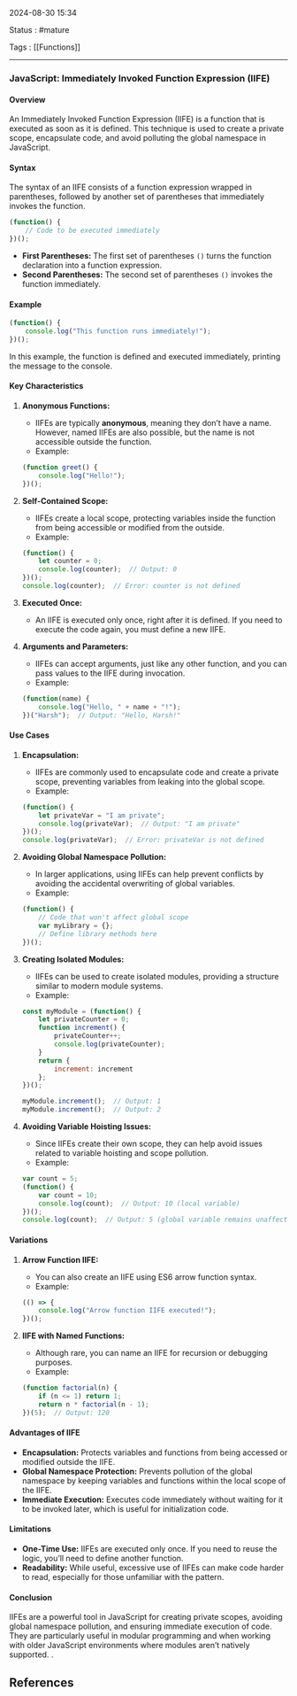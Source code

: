 2024-08-30 15:34

Status : #mature 

Tags : [[Functions]]

---
### JavaScript: Immediately Invoked Function Expression (IIFE)

#### Overview
An Immediately Invoked Function Expression (IIFE) is a function that is executed as soon as it is defined. This technique is used to create a private scope, encapsulate code, and avoid polluting the global namespace in JavaScript.

#### Syntax
The syntax of an IIFE consists of a function expression wrapped in parentheses, followed by another set of parentheses that immediately invokes the function.

```javascript
(function() {
    // Code to be executed immediately
})();
```
- **First Parentheses:** The first set of parentheses `()` turns the function declaration into a function expression.
- **Second Parentheses:** The second set of parentheses `()` invokes the function immediately.

#### Example
```javascript
(function() {
    console.log("This function runs immediately!");
})();
```
In this example, the function is defined and executed immediately, printing the message to the console.

#### Key Characteristics
1. **Anonymous Functions:**
   - IIFEs are typically **anonymous**, meaning they don’t have a name. However, named IIFEs are also possible, but the name is not accessible outside the function.
   - Example:
   ```javascript
   (function greet() {
       console.log("Hello!");
   })();
   ```

2. **Self-Contained Scope:**
   - IIFEs create a local scope, protecting variables inside the function from being accessible or modified from the outside.
   - Example:
   ```javascript
   (function() {
       let counter = 0;
       console.log(counter);  // Output: 0
   })();
   console.log(counter);  // Error: counter is not defined
   ```

3. **Executed Once:**
   - An IIFE is executed only once, right after it is defined. If you need to execute the code again, you must define a new IIFE.

4. **Arguments and Parameters:**
   - IIFEs can accept arguments, just like any other function, and you can pass values to the IIFE during invocation.
   - Example:
   ```javascript
   (function(name) {
       console.log("Hello, " + name + "!");
   })("Harsh");  // Output: "Hello, Harsh!"
   ```

#### Use Cases
1. **Encapsulation:**
   - IIFEs are commonly used to encapsulate code and create a private scope, preventing variables from leaking into the global scope.
   - Example:
   ```javascript
   (function() {
       let privateVar = "I am private";
       console.log(privateVar);  // Output: "I am private"
   })();
   console.log(privateVar);  // Error: privateVar is not defined
   ```

2. **Avoiding Global Namespace Pollution:**
   - In larger applications, using IIFEs can help prevent conflicts by avoiding the accidental overwriting of global variables.
   - Example:
   ```javascript
   (function() {
       // Code that won't affect global scope
       var myLibrary = {};
       // Define library methods here
   })();
   ```

3. **Creating Isolated Modules:**
   - IIFEs can be used to create isolated modules, providing a structure similar to modern module systems.
   - Example:
   ```javascript
   const myModule = (function() {
       let privateCounter = 0;
       function increment() {
           privateCounter++;
           console.log(privateCounter);
       }
       return {
           increment: increment
       };
   })();

   myModule.increment();  // Output: 1
   myModule.increment();  // Output: 2
   ```

4. **Avoiding Variable Hoisting Issues:**
   - Since IIFEs create their own scope, they can help avoid issues related to variable hoisting and scope pollution.
   - Example:
   ```javascript
   var count = 5;
   (function() {
       var count = 10;
       console.log(count);  // Output: 10 (local variable)
   })();
   console.log(count);  // Output: 5 (global variable remains unaffected)
   ```

#### Variations
1. **Arrow Function IIFE:**
   - You can also create an IIFE using ES6 arrow function syntax.
   - Example:
   ```javascript
   (() => {
       console.log("Arrow function IIFE executed!");
   })();
   ```

2. **IIFE with Named Functions:**
   - Although rare, you can name an IIFE for recursion or debugging purposes.
   - Example:
   ```javascript
   (function factorial(n) {
       if (n <= 1) return 1;
       return n * factorial(n - 1);
   })(5);  // Output: 120
   ```

#### Advantages of IIFE
- **Encapsulation:** Protects variables and functions from being accessed or modified outside the IIFE.
- **Global Namespace Protection:** Prevents pollution of the global namespace by keeping variables and functions within the local scope of the IIFE.
- **Immediate Execution:** Executes code immediately without waiting for it to be invoked later, which is useful for initialization code.

#### Limitations
- **One-Time Use:** IIFEs are executed only once. If you need to reuse the logic, you’ll need to define another function.
- **Readability:** While useful, excessive use of IIFEs can make code harder to read, especially for those unfamiliar with the pattern.

#### Conclusion
IIFEs are a powerful tool in JavaScript for creating private scopes, avoiding global namespace pollution, and ensuring immediate execution of code. They are particularly useful in modular programming and when working with older JavaScript environments where modules aren’t natively supported.
.
## **References** 

